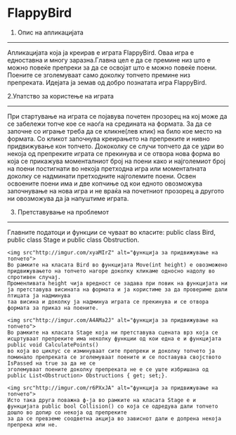 # FlappyBird

1. Опис на апликацијата
<hr>
	Апликацијата која ја креирав е играта FlappyBird. Оваа игра е едноставна и многу заразна.Главна цел е да се премине низ што е можно повеќе препреки за да се
	освојат што е можно повеќе поени. Поените се зголемуваат само доколку топчето премине низ препреката. Идејата ја земав од добро познатата игра FlappyBird.
 

2.Упатство за користење на играта
<hr>
	При стартување на играта се појавува почетен прозорец на кој може да се забележи топче кое се наоѓа на средината на формата. За да се започне со играње
	треба да се кликне(лев клик) на било кое место на формата. Со кликот започнува креирањето на препреките и нивно придвижување кон топчето. Дококолку се случи
	топчето да се удри во некоја од препреките играта се прекинува и се отвора нова форма во која се прикажува моменталниот број на поени како и најголемиот број на 
	поени постигнати во некоја претходна игра или моменталната доколку се надминати претходните најголемите поени. Освен освоените поени има и две копчиње од кои едното 
	овозможува започнување на нова игра и не враќа на почетниот прозорец а другото ни овозможува да ја напуштиме играта.  	
	
	
3. Претставување на проблемот
<hr>
	Главните податоци и функции се чуваат во класите: public class Bird, public class Stage и public class Obstruction.
	
	<img src"http://imgur.com/xyaMIrZ" alt="функција за придвижување на топчето">
	Во рамките на класата Bird во функцијата Move(int height) е овозможено придвижувањето на топчето нагоре доколку кликаме односно надолу во спротивен случај.
	Променливата height чија вредност се задава при повик на функцијата ни ја претставува висината на формата и ја користиме за да провериме дали птицата ја надминува 
	таа висина и доколку ја надминуа играта се прекинува и се отвора формата за приказ на поените.
	
	<img src"http://imgur.com/A4AMa2J" alt="функција за придвижување на топчето">
	Во рамките на класата Stage која ни претставува сцената врз која се исцртуваат препреките има неколку функции од кои една е и функцијата public void CalculatePoints()
	во која во циклус се изминуваат сите препреки и доколку топчето ја поминало препреката се зголемуваат поените и се поставува својството IsPassed на true за да не се 
	зголемуваат поените доколку препреката не е се уште избришана од public List<Obstruction> Obstructions { get; set;}.
	
	<img src"http://imgur.com/r6PXxJA" alt="функција за придвижување на топчето">
	Исто така друга поважна ф-ја во рамките на класата Stage е и функцијата public bool Collision() со која се одредува дали топчето дошло во допир со некоја од препреките
	за да се превземе соодветна акција во зависнот дали е допрена некоја препрека или не.
	
	